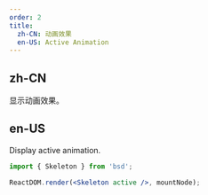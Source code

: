 ```yaml
---
order: 2
title:
  zh-CN: 动画效果
  en-US: Active Animation
---
```


## zh-CN

显示动画效果。

## en-US

Display active animation.

```jsx
import { Skeleton } from 'bsd';

ReactDOM.render(<Skeleton active />, mountNode);
```
